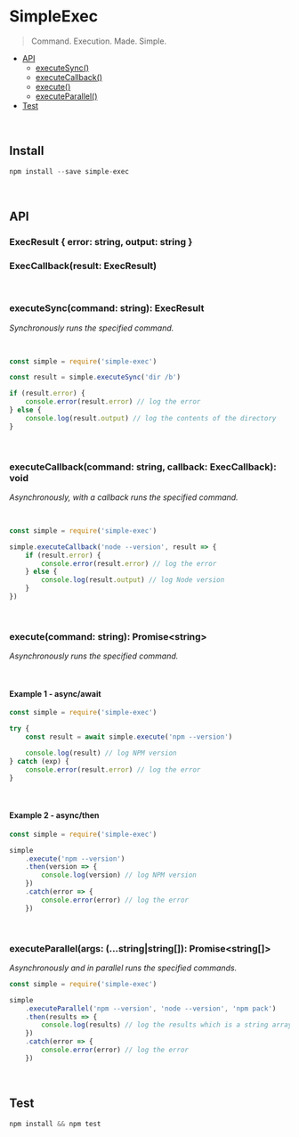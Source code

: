 # SimpleExec

> Command. Execution. Made. Simple.

<!--generated by TOC-->

- [API](#api)
  - [executeSync&#40;&#41;](#executesynccommand-string-execresult)
  - [executeCallback&#40;&#41;](#executecallbackcommand-string-callback-execcallback-void)
  - [execute&#40;&#41;](#executecommand-string-promisestring)
  - [executeParallel&#40;&#41;](#executeparallelargs-stringstring-promisestring)
- [Test](#test)
  <!--/generated by TOC-->

<br>

## Install

```js
npm install --save simple-exec
```

<br>

## API

### ExecResult { error: string, output: string }

### ExecCallback(result: ExecResult)

<br>

### executeSync(command: string): ExecResult

_Synchronously runs the specified command._

<br>

```js
const simple = require('simple-exec')

const result = simple.executeSync('dir /b')

if (result.error) {
	console.error(result.error) // log the error
} else {
	console.log(result.output) // log the contents of the directory
}
```

<br>

### executeCallback(command: string, callback: ExecCallback): void

_Asynchronously, with a callback runs the specified command._

<br>

```js
const simple = require('simple-exec')

simple.executeCallback('node --version', result => {
	if (result.error) {
		console.error(result.error) // log the error
	} else {
		console.log(result.output) // log Node version
	}
})
```

<br>

### execute(command: string): Promise&lt;string&gt;

_Asynchronously runs the specified command._

<br>

#### Example 1 - async/await

```js
const simple = require('simple-exec')

try {
	const result = await simple.execute('npm --version')

	console.log(result) // log NPM version
} catch (exp) {
	console.error(result.error) // log the error
}
```

<br>

#### Example 2 - async/then

```js
const simple = require('simple-exec')

simple
	.execute('npm --version')
	.then(version => {
		console.log(version) // log NPM version
	})
	.catch(error => {
		console.error(error) // log the error
	})
```

<br>

### executeParallel(args: (...string|string[]): Promise&lt;string[]&gt;

_Asynchronously and in parallel runs the specified commands._

```js
const simple = require('simple-exec')

simple
	.executeParallel('npm --version', 'node --version', 'npm pack')
	.then(results => {
		console.log(results) // log the results which is a string array
	})
	.catch(error => {
		console.error(error) // log the error
	})
```

<br>

## Test

```js
npm install && npm test
```
